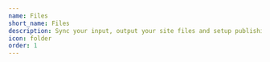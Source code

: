 ```yaml
---
name: Files
short_name: Files
description: Sync your input, output your site files and setup publishing workflows for your team
icon: folder
order: 1
---
```

